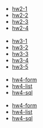 - [hw2-1](https://leegeonhee37.github.io/homework2-1.html)
- [hw2-2](https://leegeonhee37.github.io/homework2-2.html)
- [hw2-3](https://leegeonhee37.github.io/homework2-3.html)
- [hw2-4](https://leegeonhee37.github.io/homework2-4.html)
<br><br>
- [hw3-1](https://leegeonhee37.github.io/hw3-1.jpg)
- [hw3-2](https://leegeonhee37.github.io/hw3-2.jpg)
- [hw3-3](https://leegeonhee37.github.io/hw3-3.jpg)
- [hw3-4](https://leegeonhee37.github.io/hw3-4.jpg)
- [hw3-5](https://leegeonhee37.github.io/hw3-5.jpg)
<br><br>
- [hw4-form](https://leegeonhee37.github.io/hw4-ticket_form.php.txt)
- [hw4-list](https://leegeonhee37.github.io/hw4-ticket_list.php.txt)
- [hw4-sql](https://leegeonhee37.github.io/hw4-ticketdb.sql.txt)
<br><br>
- [hw4-form](https://leegeonhee37.github.io/hw5-html)
- [hw4-list](https://leegeonhee37.github.io/hw5-css)
- [hw4-sql](https://leegeonhee37.github.io/hw5-javascript)
